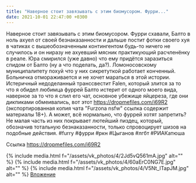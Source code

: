 ```yaml
---
title: "Наверное стоит завязывать с этим биомусором. Фурри..."
date: 2021-10-01 22:47:00 +0300
---
```


Наверное стоит завязывать с этим биомусором. Фурри схавали, Балто в ноль ахуел от своей безнаказанности и дальше постит фотки своего хуя в чатиках с вышеобозначенным контингентом будь-то ничего не случилось и он ниразу не ахуевший мясник практикующий расчленёнку в реале. Юра смирился (уже давно) что ему придётся заразиться спидом от Балто (ну а что поделать, да?). Ломоносовскому муниципалитету похуй что у них сикретуткой работает конченный. Больничка отмораживается и не хочет мараться в этой истории. Истеричный недоделанный транссвестит Falen, который злится за то что я обидел любимца фуррей Балто истерит от одного моего вида, наверное за то что я слил его чат, основное убежище яйцереза, где они дикпиками обмеивались, вот этот https://dropmefiles.com/i69R2 (экспортированная копия чата "Furzona nsfw" ссылка содержит материалы 18+). А может, всё нормально, что фуррей хотят запретить? Не малая часть из них покрывает лютейший пиздец, который, обозначив тотальную безнаказанности, только спровоцирует шизов на подобные действия.
#furry #фурри #ркн #Цыганов #лгбт #РИАКатюша


Ссылка
https://dropmefiles.com/i69R2

{% include media.html f="/assets/vk_photos/4/2Jd5vQ561mA.jpg" alt="" %}
{% include media.html f="/assets/vk_photos/4/60aErC0NG7E.jpg" alt="" %}
{% include media.html f="/assets/vk_photos/4/V5Nt_ITapJM.jpg" alt="" %}
[Вложение](https://dropmefiles.com/i69R2)
